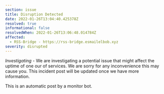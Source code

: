 ```yaml
---
section: issue
title: Disruption Detected
date: 2022-01-26T13:04:40.425378Z
resolved: true
informational: false
resolvedWhen: 2022-01-26T13:06:48.014784Z
affected:
  - RSS-Bridge - https://rss-bridge.esmailelbob.xyz
severity: disrupted
---
```

*Investigating* - We are investigating a potential issue that might affect the uptime of one our of services. We are sorry for any inconvenience this may cause you. This incident post will be updated once we have more information.

This is an automatic post by a monitor bot.
        